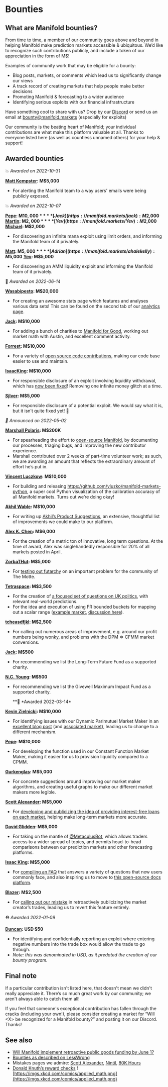 # Bounties

## What are Manifold bounties?

From time to time, a member of our community goes above and beyond in helping Manifold make prediction markets accessible & ubiquitous. We’d like to recognize such contributions publicly, and include a token of our appreciation in the form of M$!

Examples of community work that may be eligible for a bounty:

- Blog posts, markets, or comments which lead us to significantly change our views
- A track record of creating markets that help people make better decisions
- Promoting Manifold & forecasting to a wider audience
- Identifying serious exploits with our financial infrastructure

Have something cool to share with us? Drop by our [Discord](https://discord.gg/eHQBNBqXuh) or send us an email at [bounty@manifold.markets](mailto:bounty@manifold.markets) (especially for exploits)

Our community is the beating heart of Manifold; your individual contributions are what make this platform valuable at all. Thanks to everyone listed here (as well as countless unnamed others) for your help & support!

## Awarded bounties

💥 *Awarded on 2022-10-31*

**[Matt Kempster](https://github.com/manifoldmarkets/manifold/issues/1119): M$5,000**

- For alerting the Manifold team to a way users' emails were being publicly exposed.


💥 *Awarded on 2022-10-07*

**[Pepe](https://manifold.markets/Pepe): M$10,000**
**[Jack](https://manifold.markets/jack): M$2,000**
**[Martin](https://manifold.markets/MartinRandall): M$2,000**
**[Yev](https://manifold.markets/Yev): M$2,000**
**[Michael](https://manifold.markets/MichaelWheatley): M$2,000**

- For discovering an infinite mana exploit using limit orders, and informing the Manifold team of it privately.

**[Matt](https://manifold.markets/MattP): M$5,000**
**[Adrian](https://manifold.markets/ahalekelly): M$5,000**
**[Yev](https://manifold.markets/Yev): M$5,000**

- For discovering an AMM liquidity exploit and informing the Manifold team of it privately.

🎈 *Awarded on 2022-06-14*

**[Wasabipesto](https://manifold.markets/wasabipesto): M$20,000**

- For creating an awesome stats page which features and analyses various data sets! This can be found on the second tab of our [analytics page](https://manifold.markets/stats).

**[Jack](https://manifold.markets/jack): M$10,000**

- For adding a bunch of charities to [Manifold for Good](https://manifold.markets/charity), working out market math with Austin, and excellent comment activity.

**[Forrest](https://manifold.markets/Forrest): M$10,000**

- For a variety of [open source code contributions](https://github.com/manifoldmarkets/manifold/commits?author=ForrestWeiswolf), making our code base easier to use and maintain.

**[IsaacKing](https://manifold.markets/IsaacKing): M$10,000**

- For responsible disclosure of an exploit involving liquidity withdrawal, which has [now been fixed](https://github.com/manifoldmarkets/manifold/pull/472)! Removing one infinite money glitch at a time.

**[Sjlver](https://manifold.markets/Sjlver): M$5,000**

- For responsible disclosure of a potential exploit. We would say what it is, but it isn’t quite fixed yet! 🤫

_🌿 Announced on 2022-05-02_

**[Marshall Polaris](https://manifold.markets/mqp): M$200K**

- For spearheading the effort to [open-source Manifold](https://github.com/manifoldmarkets/manifold), by documenting our processes, triaging bugs, and improving the new contributor experience.
- Marshall contributed over 2 weeks of part-time volunteer work; as such, we are awarding an amount that reflects the extraordinary amount of effort he’s put in.

**[Vincent Luczkow](https://manifold.markets/VincentLuczkow): M$10,000**

- For building and releasing https://github.com/vluzko/manifold-markets-python, a super cool Python visualization of the calibration accuracy of all Manifold markets. Turns out we’re doing okay!

**[Akhil Wable](https://manifold.markets/AkhilWable): M$10,000**

- For writing up [Akhil’s Product Suggestions](https://www.notion.so/Akhil-s-Product-Suggestions-672e1cba393d4242852ff95ae79528df), an extensive, thoughtful list of improvements we could make to our platform.

**[Alex K. Chen](https://manifold.markets/AlexKChen): M$6,000**

- For the creation of a metric ton of innovative, long term questions. At the time of award, Alex was singlehandedly responsible for 20% of all markets posted in April.

**[ZorbaTHut](https://manifold.markets/ZorbaTHut): M$5,000**

- For [testing out futarchy](https://manifold.markets/tag/themotte_leaving) on an important problem for the community of The Motte.

**[Tetraspace](https://manifold.markets/Tetraspace): M$3,500**

- For the creation of [a focused set of questions on UK politics](https://twitter.com/TetraspaceWest/status/1516824123149848579), with relevant real-world predictions.
- For the idea and execution of using FR bounded buckets for mapping out a scalar range ([example market](https://manifold.markets/Tetraspace/if-ron-desantis-is-elected-presiden), [discussion here](https://manifold.markets/StephenMalina/how-many-daily-active-users-will-ma)).

**[tcheasdfjkl](https://manifold.markets/tcheasdfjkl): M$2,500**

- For calling out numerous areas of improvement, e.g. around our profit numbers being wonky, and problems with the DPM ⇒ CFMM market conversions.

**[Jack](https://manifold.markets/JackC): M$500**

- For recommending we list the Long-Term Future Fund as a supported charity.

**[N.C. Young](https://manifold.markets/NcyRocks): M$500**

- For recommending we list the Givewell Maximum Impact Fund as a supported charity.

  \**🥧 *Awarded 2022-03-14\*

**[Kevin Zielnicki](https://manifold.markets/kjz): M$10,000**

- For identifying issues with our Dynamic Parimutuel Market Maker in an [excellent blog post](https://kevin.zielnicki.com/2022/02/17/manifold/) (and [associated market](https://manifold.markets/kjz/will-manifolds-developers-agree-wit)), leading us to change to a different mechanism.

**[Pepe](https://manifold.markets/Pepe): M$10,000**

- For developing the function used in our Constant Function Market Maker, making it easier for us to provision liquidity compared to a CPMM.

**[Gurkenglas](https://manifold.markets/Gurkenglas): M$5,000**

- For concrete suggestions around improving our market maker algorithms, and creating useful graphs to make our different market makers more legible.

**[Scott Alexander](https://manifold.markets/ScottAlexander): M$5,000**

- For [developing and publicizing the idea of providing interest-free loans on each market](https://astralcodexten.substack.com/p/play-money-and-reputation-systems), helping make long-term markets more accurate.

**[David Glidden](https://manifold.markets/dglid): M$5,000**

- For taking on the mantle of [@MetaculusBot](https://manifold.markets/MetaculusBot), which allows traders access to a wider spread of topics, and permits head-to-head comparisons between our prediction markets and other forecasting platforms.

**[Isaac King](https://manifold.markets/IsaacKing): M$5,000**

- For [compiling an FAQ](https://outsidetheasylum.blog/manifold-markets-faq/) that answers a variety of questions that new users commonly face, and also inspiring us to move to [this open-source docs platform](https://docs.manifold.markets/).

**[Blazer](https://manifold.markets/BlazingDarkness/was-it-an-unpleasant-surprise-when): M$2,500**

- For [calling out our mistake](https://manifold.markets/BlazingDarkness/was-it-an-unpleasant-surprise-when) in retroactively publicizing the market creator’s trades, leading us to revert this feature entirely.

⛑️ _Awarded 2022-01-09_

**[Duncan](https://manifold.markets/Duncan): USD $50**

- For identifying and confidentially reporting an exploit where entering negative numbers into the trade box would allow the trade to go through.
- _Note: this was denominated in USD, as it predated the creation of our bounty program._

## Final note

If a particular contribution isn't listed here, that doesn't mean we didn't really appreciate it. There’s so much great work by our community; we aren't always able to catch them all!

If you feel that someone's exceptional contribution has fallen through the cracks (including your own!), please consider creating a market for “Will <X\> be recognized for a Manifold bounty?” and posting it on our Discord. Thanks!

## See also

- [Will Manifold implement retroactive public goods funding by June 1?](https://manifold.markets/Austin/will-manifold-implement-retroactive)
- [Bounties as described on LessWrong](https://www.lesswrong.com/tag/bounties-active)
- Mistakes pages we admire: [Scott Alexander](https://astralcodexten.substack.com/p/mistakes), [Nintil](https://nintil.com/mistakes), [80K Hours](https://80000hours.org/about/credibility/evaluations/mistakes/)
- [Donald Knuth’s reward checks](https://en.wikipedia.org/wiki/Knuth_reward_check)
  ![https://imgs.xkcd.com/comics/applied_math.png](https://imgs.xkcd.com/comics/applied_math.png)
